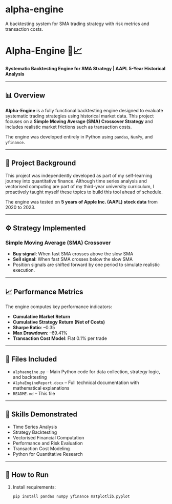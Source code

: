 # alpha-engine
A backtesting system for SMA trading strategy with risk metrics and transaction costs.
# Alpha-Engine 🧠📈

**Systematic Backtesting Engine for SMA Strategy | AAPL 5-Year Historical Analysis**

---

## 📊 Overview

**Alpha-Engine** is a fully functional backtesting engine designed to evaluate systematic trading strategies using historical market data. This project focuses on a **Simple Moving Average (SMA) Crossover Strategy** and includes realistic market frictions such as transaction costs.

The engine was developed entirely in Python using `pandas`, `NumPy`, and `yfinance`.

---

## 💼 Project Background

This project was independently developed as part of my self-learning journey into quantitative finance. Although time series analysis and vectorised computing are part of my third-year university curriculum, I proactively taught myself these topics to build this tool ahead of schedule.

The engine was tested on **5 years of Apple Inc. (AAPL) stock data** from 2020 to 2023.

---

## ⚙️ Strategy Implemented

### Simple Moving Average (SMA) Crossover
- **Buy signal**: When fast SMA crosses above the slow SMA
- **Sell signal**: When fast SMA crosses below the slow SMA
- Position signals are shifted forward by one period to simulate realistic execution.

---

## 📈 Performance Metrics

The engine computes key performance indicators:

- **Cumulative Market Return**
- **Cumulative Strategy Return (Net of Costs)**
- **Sharpe Ratio**: –0.35  
- **Max Drawdown**: –69.41%
- **Transaction Cost Model**: Flat 0.1% per trade

---

## 📁 Files Included

- `alphaengine.py` – Main Python code for data collection, strategy logic, and backtesting
- `AlphaEngineReport.docx` – Full technical documentation with mathematical explanations
- `README.md` – This file

---

## 🧠 Skills Demonstrated

- Time Series Analysis  
- Strategy Backtesting  
- Vectorised Financial Computation  
- Performance and Risk Evaluation  
- Transaction Cost Modeling  
- Python for Quantitative Research

---

## 🚀 How to Run

1. Install requirements:
   ```bash
   pip install pandas numpy yfinance matplotlib.pyplot
